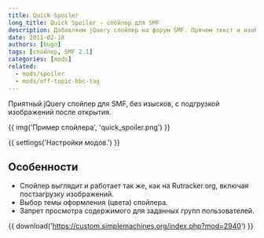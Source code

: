 ```yaml
---
title: Quick Spoiler
long_title: Quick Spoiler - спойлер для SMF
description: Добавляем jQuery спойлер на форум SMF. Прячем текст и изображения под спойлер.
date: 2011-02-18
authors: [bugo]
tags: [спойлер, SMF 2.1]
categories: [mods]
related:
  - mods/spoiler
  - mods/off-topic-bbc-tag
---
```


Приятный jQuery спойлер для SMF, без изысков, с подгрузкой изображений после открытия.

<!-- more -->

{{ img('Пример спойлера', 'quick_spoiler.png') }}

{{ settings('Настройки модов.') }}

## Особенности

* Спойлер выглядит и работает так же, как на Rutracker.org, включая постзагрузку изображений.
* Выбор темы оформления (цвета) спойлера.
* Запрет просмотра содержимого для заданных групп пользователей.

{{ download('https://custom.simplemachines.org/index.php?mod=2940') }}
